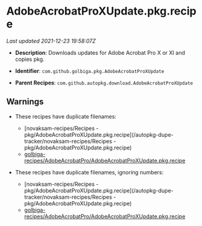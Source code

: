 # AdobeAcrobatProXUpdate.pkg.recipe

_Last updated 2021-12-23 19:58:07Z_

- **Description**: Downloads updates for Adobe Acrobat Pro X or XI and copies pkg.

- **Identifier**: `com.github.golbiga.pkg.AdobeAcrobatProXUpdate`

- **Parent Recipes**: `com.github.autopkg.download.AdobeAcrobatProXUpdate`

## Warnings

- These recipes have duplicate filenames:
    - [novaksam-recipes/Recipes - pkg/AdobeAcrobatProXUpdate.pkg.recipe](/autopkg-dupe-tracker/novaksam-recipes/Recipes - pkg/AdobeAcrobatProXUpdate.pkg.recipe)
    - [golbiga-recipes/AdobeAcrobatPro/AdobeAcrobatProXUpdate.pkg.recipe](/autopkg-dupe-tracker/golbiga-recipes/AdobeAcrobatPro/AdobeAcrobatProXUpdate.pkg.recipe)

- These recipes have duplicate filenames, ignoring numbers:
    - [novaksam-recipes/Recipes - pkg/AdobeAcrobatProXUpdate.pkg.recipe](/autopkg-dupe-tracker/novaksam-recipes/Recipes - pkg/AdobeAcrobatProXUpdate.pkg.recipe)
    - [golbiga-recipes/AdobeAcrobatPro/AdobeAcrobatProXUpdate.pkg.recipe](/autopkg-dupe-tracker/golbiga-recipes/AdobeAcrobatPro/AdobeAcrobatProXUpdate.pkg.recipe)